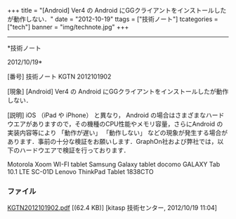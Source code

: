﻿+++
title = "[Android] Ver4 の Android にGGクライアントをインストールしたが動作しない．"
date = "2012-10-19"
ttags = ["技術ノート"]
tcategories = ["tech"]
banner = "img/technote.jpg"
+++

-----------------------------------------------------------------------------------------------------------------------------

*技術ノート

2012/10/19*


[番号]
技術ノート KGTN 2012101902

[現象]
[Android] Ver4 の Android
にGGクライアントをインストールしたが動作しない．

[説明]
iOS （iPad や iPhone） と異なり， Android
の場合はさまざまなハードウエアがありますので，その機種のCPU性能やメモリ容量，さらにAndroid
の実装内容等により 「動作が遅い」 「動作しない」
などの現象が発生する場合があります．事前の十分な検証をお願いします．GraphOn社および弊社では，以下のハードウエアで検証を行っております．

Motorola Xoom WI-FI tablet
Samsung Galaxy tablet
docomo GALAXY Tab 10.1 LTE SC-01D
Lenovo ThinkPad Tablet 1838CTO


### ファイル

 
 


[KGTN2012101902.pdf](http://techreport.kitasp.net/attachments/download/1043/KGTN2012101902.pdf)
 [(62.4 KB)] [kitasp 技術センター, 2012/10/19
11:04]


 


 

